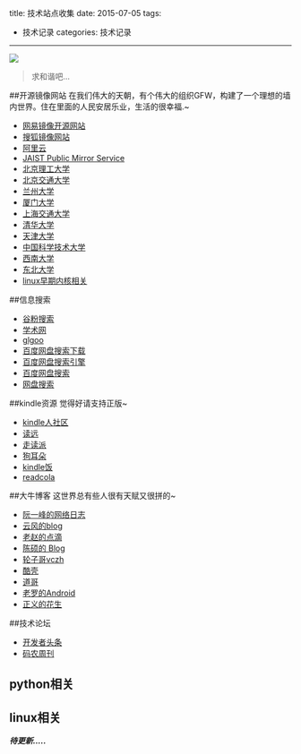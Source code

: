 title: 技术站点收集
date: 2015-07-05
tags:
- 技术记录
categories: 技术记录
---
![](http://7xk15u.com1.z0.glb.clouddn.com/镜像.jpg)
> 求和谐吧...

##开源镜像网站
在我们伟大的天朝，有个伟大的组织GFW，构建了一个理想的墙内世界。住在里面的人民安居乐业，生活的很幸福.~

<!-- more -->

* [网易镜像开源网站](http://mirrors.163.com/)
* [搜狐镜像网站](http://mirrors.sohu.com/)
* [阿里云](http://mirrors.aliyun.com/)
* [JAIST Public Mirror Service ](http://ftp.jaist.ac.jp/)
* [北京理工大学](http://mirror.bit.edu.cn/)
* [北京交通大学](http://debian.bjtu.edu.cn/)
* [兰州大学](http://mirror.lzu.edu.cn/)
* [厦门大学](http://mirrors.xmu.edu.cn/)
* [上海交通大学](http://ftp.sjtu.edu.cn/)
* [清华大学](http://mirrors.tuna.tsinghua.edu.cn/)
* [天津大学](http://mirror.tju.edu.cn/)
* [中国科学技术大学](http://mirrors.ustc.edu.cn/)
* [西南大学](http://linux.swu.edu.cn/swudownload/Distributions/)
* [东北大学](http://mirror.neu.edu.cn/)
* [linux早期内核相关](http://oldlinux.org/index_cn.html)

##信息搜索

* [谷粉搜索](http://www.gfsoso.com/)
* [学术网](http://dir.cnki.net/)
* [glgoo](http://www.glgoo.com/)
* [百度网盘搜索下载](http://www.bdyunso.com/search/)
* [百度网盘搜索引擎](http://so.baiduyun.me/)
* [百度网盘搜索](www.wangpanwu.com)
* [网盘搜索](http://www.wangpansou.cn/)

##kindle资源
觉得好请支持正版~

* [kindle人社区](http://kandouren.com)
* [读远](http://www.readfar.com/)
* [走读派](http://www.zoudupai.com/)
* [狗耳朵](http://www.dogear.cn/)
* [kindle饭](http://www.kindlefan.cn/)
* [readcola](http://www.kindlefan.cn/)

##大牛博客
这世界总有些人很有天赋又很拼的~

* [阮一峰的网络日志](http://www.ruanyifeng.com/blog/)
* [云风的blog](blog.codingnow.com)
* [老赵的点滴](http://blog.zhaojie.me/)
* [陈硕的 Blog](http://www.cnblogs.com/Solstice/)
* [轮子哥vczh](http://www.cppblog.com/vczh)
* [酷壳](http://coolshell.cn/)
* [道哥](http://dbanotes.net/)
* [老罗的Android](http://blog.csdn.net/luoshengyang)
* [正义的花生](http://www.jianshu.com/users/b1dd2b2c87a8/latest_articles)

##技术论坛

* [开发者头条](http://toutiao.io/)
* [码农周刊](http://weekly.manong.io/?ref=blog)

## python相关 

## linux相关         


***待更新.....***
